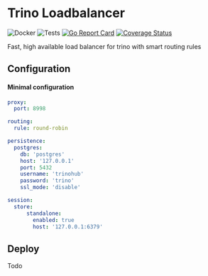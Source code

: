 # Trino Loadbalancer

![Docker](https://github.com/The-Data-Appeal-Company/trino-loadbalancer/workflows/Docker/badge.svg)
![Tests](https://github.com/The-Data-Appeal-Company/trino-loadbalancer/workflows/Tests/badge.svg)
[![Go Report Card](https://goreportcard.com/badge/github.com/The-Data-Appeal-Company/trino-loadbalancer)](https://goreportcard.com/report/github.com/The-Data-Appeal-Company/trino-loadbalancer)
[![Coverage Status](https://coveralls.io/repos/github/The-Data-Appeal-Company/trino-loadbalancer/badge.svg?branch=master)](https://coveralls.io/github/The-Data-Appeal-Company/trino-loadbalancer?branch=master)

Fast, high available load balancer for trino with smart routing rules


## Configuration 

#### Minimal configuration

```yaml
proxy:
  port: 8998

routing:
  rule: round-robin

persistence:
  postgres:
    db: 'postgres'
    host: '127.0.0.1'
    port: 5432
    username: 'trinohub'
    password: 'trino'
    ssl_mode: 'disable'

session:
  store:
      standalone:
        enabled: true
        host: '127.0.0.1:6379'
```

## Deploy

Todo
